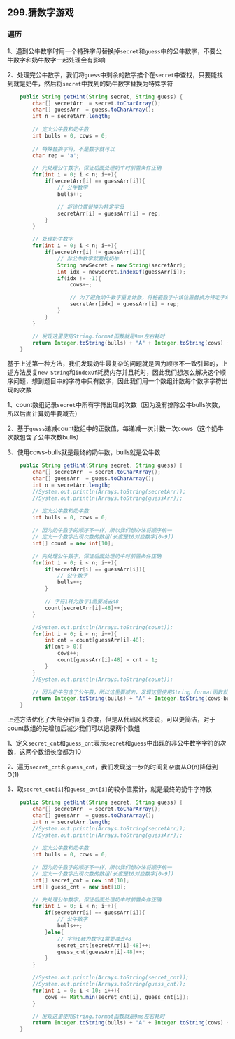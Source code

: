 ## 299.猜数字游戏

### 遍历

1、遇到公牛数字时用一个特殊字母替换掉`secret`和`guess`中的公牛数字，不要公牛数字和奶牛数字一起处理会有影响

2、处理完公牛数字，我们将`guess`中剩余的数字挨个在`secret`中查找，只要能找到就是奶牛，然后将`secret`中找到的奶牛数字替换为特殊字符

```java
    public String getHint(String secret, String guess) {
        char[] secretArr  = secret.toCharArray();
        char[] guessArr  = guess.toCharArray();
        int n = secretArr.length;
    
        // 定义公牛数和奶牛数
        int bulls = 0, cows = 0;
        
        // 特殊替换字符，不是数字就可以
        char rep = 'a';  

        // 先处理公牛数字，保证后面处理奶牛时前置条件正确
        for(int i = 0; i < n; i++){
            if(secretArr[i] == guessArr[i]){
                // 公牛数字
                bulls++;

                // 将该位置替换为特定字母
                secretArr[i] = guessArr[i] = rep;
            }
        }

        // 处理奶牛数字
        for(int i = 0; i < n; i++){
            if(secretArr[i] != guessArr[i]){
                // 非公牛数字就要找奶牛
                String newSecret = new String(secretArr);
                int idx = newSecret.indexOf(guessArr[i]);
                if(idx != -1){
                    cows++;

                    // 为了避免奶牛数字重复计数，将秘密数字中该位置替换为特定字母
                    secretArr[idx] = guessArr[i] = rep;
                }
            }
        }

        // 发现这里使用String.format函数就是9ms左右耗时
        return Integer.toString(bulls) + "A" + Integer.toString(cows) + "B";
    }
```

基于上述第一种方法，我们发现奶牛最复杂的问题就是因为顺序不一致引起的，上述方法反复`new String`和`indexOf`耗费内存并且耗时，因此我们想怎么解决这个顺序问题，想到题目中的字符中只有数字，因此我们用一个数组计数每个数字字符出现的次数

1、count数组记录`secret`中所有字符出现的次数（因为没有排除公牛bulls次数，所以后面计算奶牛要减去）

2、基于`guess`递减count数组中的正数值，每递减一次计数一次cows（这个奶牛次数包含了公牛次数bulls）

3、使用cows-bulls就是最终的奶牛数，bulls就是公牛数

```java
    public String getHint(String secret, String guess) {
        char[] secretArr  = secret.toCharArray();
        char[] guessArr  = guess.toCharArray();
        int n = secretArr.length;
        //System.out.println(Arrays.toString(secretArr));
        //System.out.println(Arrays.toString(guessArr));
    
        // 定义公牛数和奶牛数
        int bulls = 0, cows = 0;

        // 因为奶牛数字的顺序不一样，所以我们想办法将顺序统一
        // 定义一个数字出现次数的数组(长度是10对应数字[0-9])
        int[] count = new int[10];

        // 先处理公牛数字，保证后面处理奶牛时前置条件正确
        for(int i = 0; i < n; i++){
            if(secretArr[i] == guessArr[i]){
                // 公牛数字
                bulls++;
            }

            // 字符1转为数字1需要减去48
            count[secretArr[i]-48]++;
        }

        //System.out.println(Arrays.toString(count));
        for(int i = 0; i < n; i++){
            int cnt = count[guessArr[i]-48];
            if(cnt > 0){
                cows++;
                count[guessArr[i]-48] = cnt - 1;
            } 
        }
        //System.out.println(Arrays.toString(count));

        // 因为奶牛包含了公牛数，所以这里要减去，发现这里使用String.format函数就是9ms左右耗时
        return Integer.toString(bulls) + "A" + Integer.toString(cows-bulls) + "B";
    }
```

上述方法优化了大部分时间复杂度，但是从代码风格来说，可以更简洁，对于count数组的先增加后减少我们可以记录两个数组

1、定义`secret_cnt`和`guess_cnt`表示`secret`和`guess`中出现的非公牛数字字符的次数，这两个数组长度都为10

2、遍历`secret_cnt`和`guess_cnt`，我们发现这一步的时间复杂度从O(n)降低到O(1)

3、取`secret_cnt[i]`和`guess_cnt[i]`的较小值累计，就是最终的奶牛字符数

```java
    public String getHint(String secret, String guess) {
        char[] secretArr  = secret.toCharArray();
        char[] guessArr  = guess.toCharArray();
        int n = secretArr.length;
        //System.out.println(Arrays.toString(secretArr));
        //System.out.println(Arrays.toString(guessArr));
    
        // 定义公牛数和奶牛数
        int bulls = 0, cows = 0;

        // 因为奶牛数字的顺序不一样，所以我们想办法将顺序统一
        // 定义一个数字出现次数的数组(长度是10对应数字[0-9])
        int[] secret_cnt = new int[10];
        int[] guess_cnt = new int[10];

        // 先处理公牛数字，保证后面处理奶牛时前置条件正确
        for(int i = 0; i < n; i++){
            if(secretArr[i] == guessArr[i]){
                // 公牛数字
                bulls++;
            }else{
                // 字符1转为数字1需要减去48
                secret_cnt[secretArr[i]-48]++;
                guess_cnt[guessArr[i]-48]++;
            }
        }

        //System.out.println(Arrays.toString(secret_cnt));
        //System.out.println(Arrays.toString(guess_cnt));
        for(int i = 0; i < 10; i++){
            cows += Math.min(secret_cnt[i], guess_cnt[i]);
        }

        // 发现这里使用String.format函数就是9ms左右耗时
        return Integer.toString(bulls) + "A" + Integer.toString(cows) + "B";
    }
```


